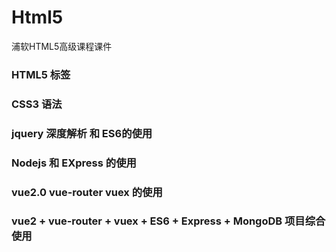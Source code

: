 # Html5
浦软HTML5高级课程课件

### HTML5 标签

### CSS3 语法

### jquery 深度解析 和 ES6的使用

### Nodejs 和 EXpress 的使用

### vue2.0 vue-router vuex 的使用

### vue2 + vue-router + vuex + ES6 + Express + MongoDB 项目综合使用
